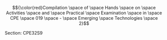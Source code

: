 $${\color{red}Compilation \space of \space Hands \space on \space Activities \space and \space Practical \space Examination \space in \space CPE \space 019 \space - \space Emerging \space Technologies \space 2}$$


Section: CPE32S9
